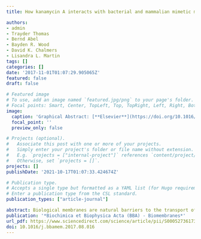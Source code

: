 ```yaml
---
title: How kanamycin A interacts with bacterial and mammalian mimetic membranes

authors:
- admin
- Trayder Thomas
- Bernd Abel
- Bayden R. Wood
- David K. Chalmers
- Lisandra L. Martin
tags: []
categories: []
date: '2017-11-01T01:07:29.905065Z'
featured: false
draft: false

# Featured image
# To use, add an image named `featured.jpg/png` to your page's folder.
# Focal points: Smart, Center, TopLeft, Top, TopRight, Left, Right, BottomLeft, Bottom, BottomRight.
image:
  caption: 'Graphical Abstract: [**Elsevier**](https://doi.org/10.1016/j.bbamem.2017.08.016)'
  focal_point: ''
  preview_only: false

# Projects (optional).
#   Associate this post with one or more of your projects.
#   Simply enter your project's folder or file name without extension.
#   E.g. `projects = ["internal-project"]` references `content/project/deep-learning/index.md`.
#   Otherwise, set `projects = []`.
projects: []
publishDate: '2021-10-17T01:07:33.424674Z'

# Publication type.
# Accepts a single type but formatted as a YAML list (for Hugo requirements).
# Enter a publication type from the CSL standard.
publication_types: ["article-journal"]

abstract: Biological membranes are natural barriers to the transport of molecules and drugs within human bodies. Many antibacterial agents need to cross these membranes to reach their target and elicit specific effects. Kanamycin A belongs to the family of aminoglycoside antibiotics that target cellular RNA to inhibit bacterial and viral replication. Previous studies have shown that aminoglycosides bind to mammalian but disrupt bacterial membranes. In this study, molecular dynamics (MD) simulations and infrared (IR) spectroscopy were applied to investigate the initial, first key interactions of kanamycin A, as a representative aminoglycoside, with both bacterial and mammalian lipid bilayers at the molecular level. Computational studies revealed strong hydrogen bonding interactions between the hydroxyl and amino groups of the aminoglycoside with the ester carbonyl and phosphate groups of the lipids. IR spectroscopy provided experimental verification of the important role of the lipid's ester carbonyl, phosphate and hydroxyl groups for aminoglycoside binding. The bacterial membrane became disordered upon aminoglycoside addition, whereas the mammalian membrane became stiffer and more ordered. This indicates the bacterial membrane disruption observed by previous studies.
publication: '*Biochimica et Biophysica Acta (BBA) - Biomembranes*'
url_pdf: https://www.sciencedirect.com/science/article/pii/S0005273617302663/pdfft?md5=0da586f12e2ef5520fd4f4ebc99a2739&pid=1-s2.0-S0005273617302663-main.pdf
doi: 10.1016/j.bbamem.2017.08.016
---
```

